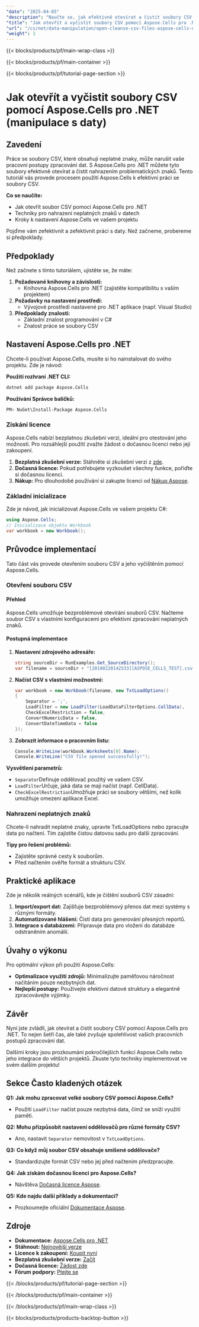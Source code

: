 ```yaml
---
"date": "2025-04-05"
"description": "Naučte se, jak efektivně otevírat a čistit soubory CSV pomocí Aspose.Cells pro .NET. Tento tutoriál se zabývá zpracováním neplatných znaků, nastavením prostředí a praktickými aplikacemi."
"title": "Jak otevřít a vyčistit soubory CSV pomocí Aspose.Cells pro .NET (Výukový program pro manipulaci s daty)"
"url": "/cs/net/data-manipulation/open-cleanse-csv-files-aspose-cells-dotnet/"
"weight": 1
---
```


{{< blocks/products/pf/main-wrap-class >}}

{{< blocks/products/pf/main-container >}}

{{< blocks/products/pf/tutorial-page-section >}}


# Jak otevřít a vyčistit soubory CSV pomocí Aspose.Cells pro .NET (manipulace s daty)

## Zavedení

Práce se soubory CSV, které obsahují neplatné znaky, může narušit vaše pracovní postupy zpracování dat. S Aspose.Cells pro .NET můžete tyto soubory efektivně otevírat a čistit nahrazením problematických znaků. Tento tutoriál vás provede procesem použití Aspose.Cells k efektivní práci se soubory CSV.

**Co se naučíte:**
- Jak otevřít soubor CSV pomocí Aspose.Cells pro .NET
- Techniky pro nahrazení neplatných znaků v datech
- Kroky k nastavení Aspose.Cells ve vašem projektu

Pojďme vám zefektivnit a zefektivnit práci s daty. Než začneme, probereme si předpoklady.

## Předpoklady

Než začnete s tímto tutoriálem, ujistěte se, že máte:
1. **Požadované knihovny a závislosti:**
   - Knihovna Aspose.Cells pro .NET (zajistěte kompatibilitu s vaším projektem)
2. **Požadavky na nastavení prostředí:**
   - Vývojové prostředí nastavené pro .NET aplikace (např. Visual Studio)
3. **Předpoklady znalostí:**
   - Základní znalost programování v C#
   - Znalost práce se soubory CSV

## Nastavení Aspose.Cells pro .NET

Chcete-li používat Aspose.Cells, musíte si ho nainstalovat do svého projektu. Zde je návod:

**Použití rozhraní .NET CLI:**

```bash
dotnet add package Aspose.Cells
```

**Používání Správce balíčků:**

```bash
PM> NuGet\Install-Package Aspose.Cells
```

### Získání licence

Aspose.Cells nabízí bezplatnou zkušební verzi, ideální pro otestování jeho možností. Pro rozsáhlejší použití zvažte žádost o dočasnou licenci nebo její zakoupení.
1. **Bezplatná zkušební verze:** Stáhněte si zkušební verzi z [zde](https://releases.aspose.com/cells/net/).
2. **Dočasná licence:** Pokud potřebujete vyzkoušet všechny funkce, pořiďte si dočasnou licenci.
3. **Nákup:** Pro dlouhodobé používání si zakupte licenci od [Nákup Aspose](https://purchase.aspose.com/buy).

### Základní inicializace

Zde je návod, jak inicializovat Aspose.Cells ve vašem projektu C#:

```csharp
using Aspose.Cells;
// Inicializace objektu Workbook
var workbook = new Workbook();
```

## Průvodce implementací

Tato část vás provede otevřením souboru CSV a jeho vyčištěním pomocí Aspose.Cells.

### Otevření souboru CSV

#### Přehled

Aspose.Cells umožňuje bezproblémové otevírání souborů CSV. Načteme soubor CSV s vlastními konfiguracemi pro efektivní zpracování neplatných znaků.

#### Postupná implementace

1. **Nastavení zdrojového adresáře:**
   
   ```csharp
   string sourceDir = RunExamples.Get_SourceDirectory();
   var filename = sourceDir + "[20180220142533][ASPOSE_CELLS_TEST].csv";
   ```

2. **Načíst CSV s vlastními možnostmi:**
   
   ```csharp
   var workbook = new Workbook(filename, new TxtLoadOptions()
   {
       Separator = ';',
       LoadFilter = new LoadFilter(LoadDataFilterOptions.CellData),
       CheckExcelRestriction = false,
       ConvertNumericData = false,
       ConvertDateTimeData = false
   });
   ```

3. **Zobrazit informace o pracovním listu:**
   
   ```csharp
   Console.WriteLine(workbook.Worksheets[0].Name);
   Console.WriteLine("CSV file opened successfully!");
   ```

**Vysvětlení parametrů:**
- `Separator`Definuje oddělovač použitý ve vašem CSV.
- `LoadFilter`Určuje, jaká data se mají načíst (např. CellData).
- `CheckExcelRestriction`Umožňuje práci se soubory většími, než kolik umožňuje omezení aplikace Excel.

### Nahrazení neplatných znaků

Chcete-li nahradit neplatné znaky, upravte TxtLoadOptions nebo zpracujte data po načtení. Tím zajistíte čistou datovou sadu pro další zpracování.

**Tipy pro řešení problémů:**
- Zajistěte správné cesty k souborům.
- Před načtením ověřte formát a strukturu CSV.

## Praktické aplikace

Zde je několik reálných scénářů, kde je čištění souborů CSV zásadní:
1. **Import/export dat:** Zajišťuje bezproblémový přenos dat mezi systémy s různými formáty.
2. **Automatizované hlášení:** Čistí data pro generování přesných reportů.
3. **Integrace s databázemi:** Připravuje data pro vložení do databáze odstraněním anomálií.

## Úvahy o výkonu

Pro optimální výkon při použití Aspose.Cells:
- **Optimalizace využití zdrojů:** Minimalizujte paměťovou náročnost načítáním pouze nezbytných dat.
- **Nejlepší postupy:** Používejte efektivní datové struktury a elegantně zpracovávejte výjimky.

## Závěr

Nyní jste zvládli, jak otevírat a čistit soubory CSV pomocí Aspose.Cells pro .NET. To nejen šetří čas, ale také zvyšuje spolehlivost vašich pracovních postupů zpracování dat.

Dalšími kroky jsou prozkoumání pokročilejších funkcí Aspose.Cells nebo jeho integrace do větších projektů. Zkuste tyto techniky implementovat ve svém dalším projektu!

## Sekce Často kladených otázek

**Q1: Jak mohu zpracovat velké soubory CSV pomocí Aspose.Cells?**
- Použití `LoadFilter` načíst pouze nezbytná data, čímž se sníží využití paměti.

**Q2: Mohu přizpůsobit nastavení oddělovačů pro různé formáty CSV?**
- Ano, nastavit `Separator` nemovitost v `TxtLoadOptions`.

**Q3: Co když můj soubor CSV obsahuje smíšené oddělovače?**
- Standardizujte formát CSV nebo jej před načtením předzpracujte.

**Q4: Jak získám dočasnou licenci pro Aspose.Cells?**
- Návštěva [Dočasná licence Aspose](https://purchase.aspose.com/temporary-license/).

**Q5: Kde najdu další příklady a dokumentaci?**
- Prozkoumejte oficiální [Dokumentace Aspose](https://reference.aspose.com/cells/net/).

## Zdroje

- **Dokumentace:** [Aspose.Cells pro .NET](https://reference.aspose.com/cells/net/)
- **Stáhnout:** [Nejnovější verze](https://releases.aspose.com/cells/net/)
- **Licence k zakoupení:** [Koupit nyní](https://purchase.aspose.com/buy)
- **Bezplatná zkušební verze:** [Začít](https://releases.aspose.com/cells/net/)
- **Dočasná licence:** [Žádost zde](https://purchase.aspose.com/temporary-license/)
- **Fórum podpory:** [Ptejte se](https://forum.aspose.com/c/cells/9)

{{< /blocks/products/pf/tutorial-page-section >}}

{{< /blocks/products/pf/main-container >}}

{{< /blocks/products/pf/main-wrap-class >}}

{{< blocks/products/products-backtop-button >}}